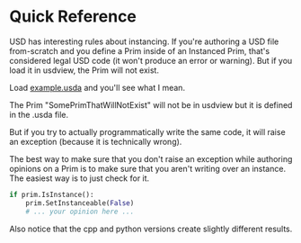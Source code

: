 # Quick Reference

USD has interesting rules about instancing. If you're authoring a USD
file from-scratch and you define a Prim inside of an Instanced Prim,
that's considered legal USD code (it won't produce an error or warning). 
But if you load it in usdview, the Prim will not exist.

Load [example.usda](python/example.usda) and you'll see what I mean.

The Prim "SomePrimThatWillNotExist" will not be in usdview but it is
defined in the .usda file.

But if you try to actually programmatically write the same code, it
will raise an exception (because it is technically wrong).

The best way to make sure that you don't raise an exception while
authoring opinions on a Prim is to make sure that you aren't writing
over an instance. The easiest way is to just check for it.

```python
if prim.IsInstance():
    prim.SetInstanceable(False)
    # ... your opinion here ...
```

Also notice that the cpp and python versions create slightly different results.
